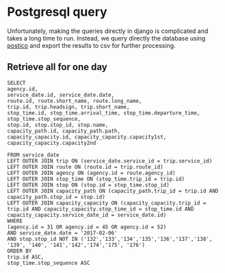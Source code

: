 # Postgresql query

Unfortunately, making the queries directly in django is complicated and takes a long time to run. Instead, we query directly the database using [postico]() and export the results to csv for further processing.



## Retrieve all for one day
	
	SELECT
	agency.id,
	service_date.id, service_date.date, 
	route.id, route.short_name, route.long_name,
	trip.id, trip.headsign, trip.short_name,
	stop_time.id, stop_time.arrival_time, stop_time.departure_time, stop_time.stop_sequence, 
	stop.id, stop.stop_id, stop.name, 
	capacity_path.id, capacity_path.path, 
	capacity_capacity.id, capacity_capacity.capacity1st, capacity_capacity.capacity2nd
	
	FROM service_date
	LEFT OUTER JOIN trip ON (service_date.service_id = trip.service_id)
	LEFT OUTER JOIN route ON (route.id = trip.route_id)
	LEFT OUTER JOIN agency ON (agency.id = route.agency_id)
	LEFT OUTER JOIN stop_time ON (stop_time.trip_id = trip.id)	
	LEFT OUTER JOIN stop ON (stop.id = stop_time.stop_id)
	LEFT OUTER JOIN capacity_path ON (capacity_path.trip_id = trip.id AND capacity_path.stop_id = stop.id)
	LEFT OUTER JOIN capacity_capacity ON (capacity_capacity.trip_id = trip.id AND capacity_capacity.stop_time_id = stop_time.id AND capacity_capacity.service_date_id = service_date.id)
	WHERE 
	(agency.id = 31 OR agency.id = 45 OR agency.id = 52) 
	AND service_date.date = '2017-02-06'
	AND stop.stop_id NOT IN ('132','133','134','135','136','137','138', '139', '140', '141','142','174','175', '176')
	ORDER BY 
	trip.id ASC,
	stop_time.stop_sequence ASC
